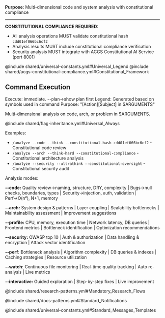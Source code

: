 **Purpose**: Multi-dimensional code and system analysis with constitutional compliance

---

**CONSTITUTIONAL COMPLIANCE REQUIRED:**
- All analysis operations MUST validate constitutional hash `cdd01ef066bc6cf2`
- Analysis results MUST include constitutional compliance verification
- Security analysis MUST integrate with ACGS Constitutional AI Service (port 8001)

@include shared/universal-constants.yml#Universal_Legend
@include shared/acgs-constitutional-compliance.yml#Constitutional_Framework

## Command Execution
Execute: immediate. --plan→show plan first
Legend: Generated based on symbols used in command
Purpose: "[Action][Subject] in $ARGUMENTS"

Multi-dimensional analysis on code, arch, or problem in $ARGUMENTS.

@include shared/flag-inheritance.yml#Universal_Always

Examples:
- `/analyze --code --think --constitutional-hash cdd01ef066bc6cf2` - Constitutional code review
- `/analyze --arch --think-hard --constitutional-compliance` - Constitutional architecture analysis  
- `/analyze --security --ultrathink --constitutional-oversight` - Constitutional security audit

Analysis modes:

**--code:** Quality review→naming, structure, DRY, complexity | Bugs→null checks, boundaries, types | Security→injection, auth, validation | Perf→O(n²), N+1, memory

**--arch:** System design & patterns | Layer coupling | Scalability bottlenecks | Maintainability assessment | Improvement suggestions

**--profile:** CPU, memory, execution time | Network latency, DB queries | Frontend metrics | Bottleneck identification | Optimization recommendations  

**--security:** OWASP top 10 | Auth & authorization | Data handling & encryption | Attack vector identification

**--perf:** Bottleneck analysis | Algorithm complexity | DB queries & indexes | Caching strategies | Resource utilization

**--watch:** Continuous file monitoring | Real-time quality tracking | Auto re-analysis | Live metrics

**--interactive:** Guided exploration | Step-by-step fixes | Live improvement

@include shared/research-patterns.yml#Mandatory_Research_Flows

@include shared/docs-patterns.yml#Standard_Notifications

@include shared/universal-constants.yml#Standard_Messages_Templates